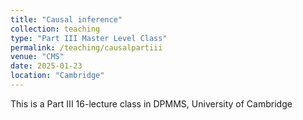 ```yaml
---
title: "Causal inference"
collection: teaching
type: "Part III Master Level Class"
permalink: /teaching/causalpartiii
venue: "CMS"
date: 2025-01-23
location: "Cambridge"
---
```


This is a Part III 16-lecture class in DPMMS, University of Cambridge

